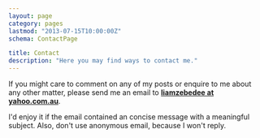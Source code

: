 ```yaml
---
layout: page
category: pages
lastmod: "2013-07-15T10:00:00Z"
schema: ContactPage

title: Contact
description: "Here you may find ways to contact me."
---
```

<p class='lead'>If you might care to comment on any of my posts or enquire to me about any other matter, please send me an email to <strong id="email"><a href="mailto:liamzebedee@yahoo.com.au">liamzebedee at yahoo.com.au</a></strong>.</p>

I'd enjoy it if the email contained an concise message with a meaningful subject. Also, don't use anonymous email, because I won't reply.
